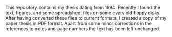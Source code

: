 This repository contains my thesis dating from 1994.
Recently I found the text, figures, and some spreadsheet files on some every old floppy disks.
After having converted these files to current formats, I created a copy of my paper thesis in PDF format.
Apart from some minor corrections in the references to notes and page numbers the text has been left unchanged.
